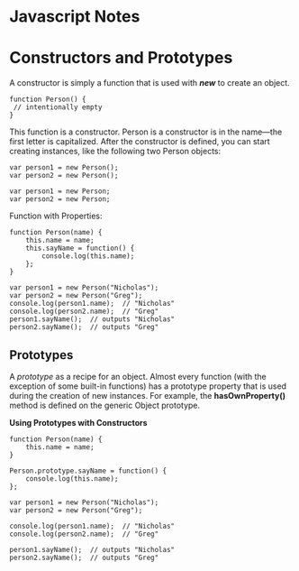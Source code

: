 
# Javascript Notes

# Constructors and Prototypes

A constructor is simply a function that is used with ***new*** to create an object.

    function Person() {
     // intentionally empty 
    }
   This function is a constructor. Person is a constructor is in the name—the first letter is capitalized.
   After the constructor is defined, you can start creating instances, like the following two Person objects:
   

    var person1 = new Person();
    var person2 = new Person();
    
	var person1 = new Person;
	var person2 = new Person;	
	
Function with Properties:

	function Person(name) {
		this.name = name;
		this.sayName = function() {
			console.log(this.name);
		};
	}
    
	var person1 = new Person("Nicholas");
	var person2 = new Person("Greg");
	console.log(person1.name);	// "Nicholas"
	console.log(person2.name);	// "Greg"
	person1.sayName(); 	// outputs "Nicholas"
	person2.sayName();	// outputs "Greg"
## Prototypes
A *prototype* as a recipe for an object. Almost every function (with the exception of some built-in functions) has a prototype property that is used during the creation of new instances.
For example, the **hasOwnProperty()** method is defined on the generic Object prototype.

**Using Prototypes with Constructors**

    function Person(name) { 
		this.name = name;
	}

	Person.prototype.sayName = function() { 
		console.log(this.name);
	};

	var person1 = new Person("Nicholas");	
	var person2 = new Person("Greg"); 

	console.log(person1.name);	// "Nicholas"
	console.log(person2.name);	// "Greg"

	person1.sayName(); 	// outputs "Nicholas"
	person2.sayName();	// outputs "Greg"
 
 
